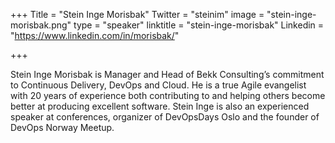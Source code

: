+++
Title = "Stein Inge Morisbak"
Twitter = "steinim"
image = "stein-inge-morisbak.png"
type = "speaker"
linktitle = "stein-inge-morisbak"
Linkedin = "https://www.linkedin.com/in/morisbak/"

+++

Stein Inge Morisbak is Manager and Head of Bekk Consulting’s commitment to Continuous Delivery, DevOps and Cloud. He is a true Agile evangelist with 20 years of experience both contributing to and helping others become better at producing excellent software. Stein Inge is also an experienced speaker at conferences, organizer of DevOpsDays Oslo and the founder of DevOps Norway Meetup.
